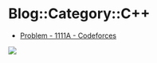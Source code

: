 # Blog::Category::C++
* [Problem - 1111A - Codeforces](/blog/2019/sfwkIoou1ati8BpX)

![](https://ww2.sinaimg.cn/large/005BYqpgly1g01dwo3j72j308c01o080.jpg)

